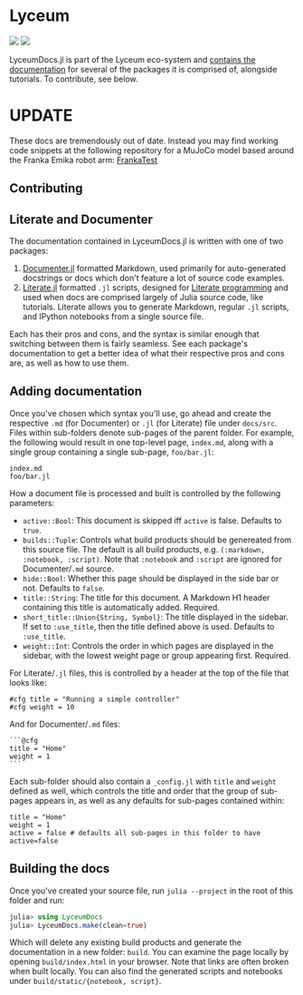 # Lyceum

[![](https://github.com/Lyceum/LyceumDocs.jl/workflows/CI/badge.svg)](https://github.com/Lyceum/LyceumDocs.jl/actions)
[![](https://img.shields.io/badge/docs-latest-blue.svg)](https://lyceum.github.io/LyceumDocs.jl/dev/)

LyceumDocs.jl is part of the Lyceum eco-system and [contains the documentation](https://lyceum.github.io/LyceumDocs.jl/dev/) for several of the packages it is comprised of, alongside tutorials. To contribute, see below.

# UPDATE

These docs are tremendously out of date. Instead you may find working code snippets at the following repository for a MuJoCo model based around the Franka Emika robot arm: [FrankaTest](https://github.com/klowrey/FrankaTest)


## Contributing

## Literate and Documenter

The documentation contained in LyceumDocs.jl is written with one of two packages:

1. [Documenter.jl](https://github.com/JuliaDocs/Documenter.jl) formatted Markdown, used primarily for auto-generated docstrings or docs which don't feature a lot of source code examples.
2. [Literate.jl](https://github.com/fredrikekre/Literate.jl) formatted `.jl` scripts, designed for [Literate programming](https://en.wikipedia.org/wiki/Literate_programming) and used when docs are comprised largely of Julia source code, like tutorials. Literate allows you to generate Markdown, regular `.jl` scripts, and IPython notebooks from a single source file.

Each has their pros and cons, and the syntax is similar enough that switching between them is fairly seamless. See each package's documentation to get a better idea of what their respective pros and cons are, as well as how to use them.

## Adding documentation

Once you've chosen which syntax you'll use, go ahead and create the respective `.md` (for Documenter) or `.jl` (for Literate) file under `docs/src`. Files within sub-folders denote sub-pages of the parent folder. For example, the following would result in one top-level page, `index.md`, along with a single group containing a single sub-page, `foo/bar.jl`:

```
index.md
foo/bar.jl
```

How a document file is processed and built is controlled by the following parameters:

* `active::Bool`: This document is skipped iff `active` is false. Defaults to `true`.
* `builds::Tuple`: Controls what build products should be genereated from this source file. The default is all build products, e.g. `(:markdown, :notebook, :script)`. Note that `:notebook` and `:script` are ignored for Documenter/`.md` source.
* `hide::Bool`: Whether this page should be displayed in the side bar or not. Defaults to `false`.
* `title::String`: The title for this document. A Markdown H1 header containing this title is automatically added. Required.
* `short_title::Union{String, Symbol}`: The title displayed in the sidebar. If set to `:use_title`, then the title defined above is used. Defaults to `:use_title`.
* `weight::Int`: Controls the order in which pages are displayed in the sidebar, with the lowest weight page or group appearing first. Required.

For Literate/`.jl` files, this is controlled by a header at the top of the file that looks like:
```
#cfg title = "Running a simple controller"
#cfg weight = 10
```

And for Documenter/`.md` files:
````
```@cfg
title = "Home"
weight = 1
```
````

Each sub-folder should also contain a `_config.jl` with `title` and `weight` defined as well, which controls the title and order that the group of sub-pages appears in, as well as any defaults for sub-pages contained within:
```
title = "Home"
weight = 1
active = false # defaults all sub-pages in this folder to have active=false
```

## Building the docs

Once you've created your source file, run `julia --project` in the root of this folder and run:

```julia
julia> using LyceumDocs
julia> LyceumDocs.make(clean=true)
```

Which will delete any existing build products and generate the documentation in a new folder: `build`. You can examine the page locally by opening `build/index.html` in your browser. Note that links are often broken when built locally. You can also find the generated scripts and notebooks under `build/static/{notebook, script}`.
